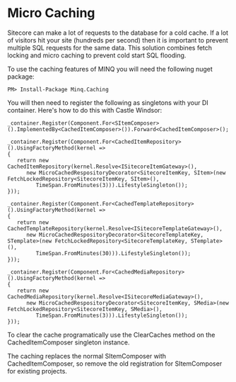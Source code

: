 # Micro Caching #

Sitecore can make a lot of requests to the database for a cold cache. If a lot of visitors hit your site (hundreds per second) then it is important to prevent multiple SQL requests for the same data. This solution combines fetch locking and micro caching to prevent cold start SQL flooding.

To use the caching features of MINQ you will need the following nuget package:

```
PM> Install-Package Minq.Caching
```

You will then need to register the following as singletons with your DI container. Here's how to do this with Castle Windsor:

```
_container.Register(Component.For<SItemComposer>().ImplementedBy<CachedItemComposer>()).Forward<CachedItemComposer>();

_container.Register(Component.For<CachedItemRepository>().UsingFactoryMethod(kernel =>
{
   return new CachedItemRepository(kernel.Resolve<ISitecoreItemGateway>(),
      new MicroCachedRespositoryDecorator<SitecoreItemKey, SItem>(new FetchLockedRepository<SitecoreItemKey, SItem>(),
         TimeSpan.FromMinutes(3))).LifestyleSingleton());
}));

_container.Register(Component.For<CachedTemplateRepository>().UsingFactoryMethod(kernel =>
{
   return new CachedTemplateRepository(kernel.Resolve<ISitecoreTemplateGateway>(),
      new MicroCachedRespositoryDecorator<SitecoreTemplateKey, STemplate>(new FetchLockedRepository<SitecoreTemplateKey, STemplate>(),
         TimeSpan.FromMinutes(30))).LifestyleSingleton());
}));

_container.Register(Component.For<CachedMediaRepository>().UsingFactoryMethod(kernel =>
{
   return new CachedMediaRepository(kernel.Resolve<ISitecoreMediaGateway>(),
      new MicroCachedRespositoryDecorator<SitecoreItemKey, SMedia>(new FetchLockedRepository<SitecoreItemKey, SMedia>(),
         TimeSpan.FromMinutes(3))).LifestyleSingleton());
}));
```

To clear the cache programatically use the ClearCaches method on the CachedItemComposer singleton instance.

The caching replaces the normal SItemComposer with CachedItemComposer, so remove the old registration for SItemComposer for existing projects.